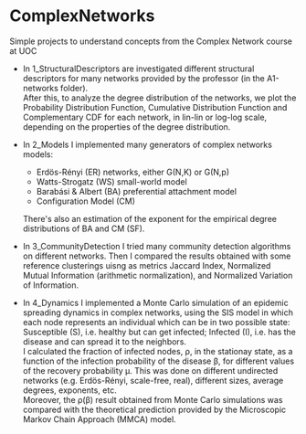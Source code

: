 # ComplexNetworks

Simple projects to understand concepts from the Complex Network course at UOC


* In 1_StructuralDescriptors are investigated different structural descriptors for many networks provided by the professor (in the A1-networks folder).  
After this, to analyze the degree distribution of the networks, we plot the Probability Distribution Function, Cumulative Distribution Function and Complementary CDF for each network, in lin-lin or log-log scale, depending on the properties of the degree distribution.


* In 2_Models I implemented many generators of complex networks models: 
  - Erdös-Rényi (ER) networks, either G(N,K) or G(N,p)
  - Watts-Strogatz (WS) small-world model
  - Barabási & Albert (BA) preferential attachment model
  - Configuration Model (CM)

  There's also an estimation of the exponent for the empirical degree distributions of BA and CM (SF).


* In 3_CommunityDetection I tried many community detection algorithms on different networks. Then I compared the results obtained with some reference clusterings uisng as metrics Jaccard Index, Normalized Mutual Information (arithmetic normalization), and Normalized Variation of Information. 


* In 4_Dynamics I implemented a Monte Carlo simulation of an epidemic spreading dynamics in complex networks, using the SIS model in which each node represents an individual which can be in two possible state: Susceptible (S), i.e. healthy but can get infected; Infected (I), i.e. has the disease and can spread it to the neighbors.  
I calculated the fraction of infected nodes, ρ, in the stationay state, as a function of the infection probability of the disease β, for different values of the recovery probability μ. This was done on different undirected networks (e.g. Erdös-Rényi, scale-free, real), different sizes, average degrees, exponents, etc.  
Moreover, the ρ(β) result obtained from Monte Carlo simulations was compared with the theoretical prediction provided by the Microscopic Markov Chain Approach (MMCA) model.


